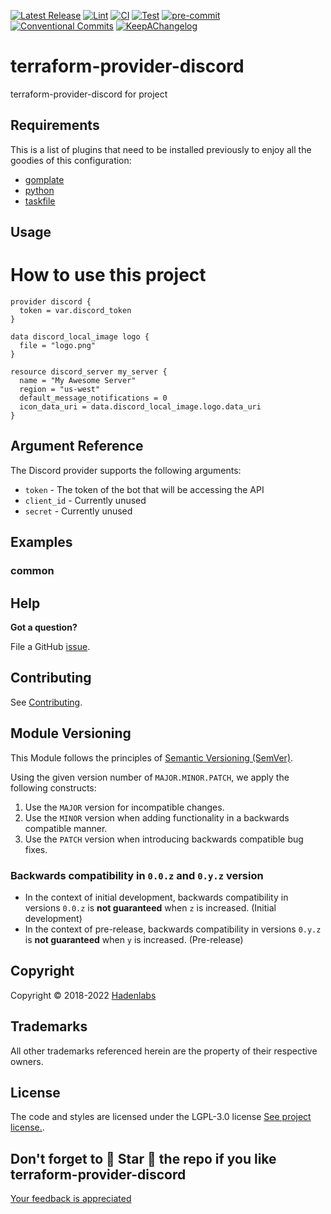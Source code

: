 <!--


  ** DO NOT EDIT THIS FILE
  **
  ** 1) Make all changes to `provision/generator/README.yaml`
  ** 2) Run`task readme` to rebuild this file.
  **
  ** (We maintain HUNDREDS of open source projects. This is how we maintain our sanity.)
  **


  -->

[![Latest Release](https://img.shields.io/github/release/hadenlabs/terraform-provider-discord)](https://github.com/hadenlabs/terraform-provider-discord/releases) [![Lint](https://img.shields.io/github/workflow/status/hadenlabs/terraform-provider-discord/lint-code)](https://github.com/hadenlabs/terraform-provider-discord/actions?workflow=lint-code) [![CI](https://img.shields.io/github/workflow/status/hadenlabs/terraform-provider-discord/ci)](https://github.com/hadenlabs/terraform-provider-discord/actions?workflow=ci) [![Test](https://img.shields.io/github/workflow/status/hadenlabs/terraform-provider-discord/test)](https://github.com/hadenlabs/terraform-provider-discord/actions?workflow=test) [![pre-commit](https://img.shields.io/badge/pre--commit-enabled-brightgreen?logo=pre-commit&logoColor=white)](https://github.com/pre-commit/pre-commit) [![Conventional Commits](https://img.shields.io/badge/Conventional%20Commits-1.0.0-yellow)](https://conventionalcommits.org) [![KeepAChangelog](https://img.shields.io/badge/changelog-Keep%20a%20Changelog%20v1.0.0-orange)](https://keepachangelog.com)

# terraform-provider-discord

terraform-provider-discord for project

## Requirements

This is a list of plugins that need to be installed previously to enjoy all the goodies of this configuration:

- [gomplate](https://github.com/hairyhenderson/gomplate)
- [python](https://www.python.org)
- [taskfile](https://github.com/go-task/task)

## Usage

# How to use this project

```hcl-terraform
provider discord {
  token = var.discord_token
}

data discord_local_image logo {
  file = "logo.png"
}

resource discord_server my_server {
  name = "My Awesome Server"
  region = "us-west"
  default_message_notifications = 0
  icon_data_uri = data.discord_local_image.logo.data_uri
}
```

## Argument Reference

The Discord provider supports the following arguments:

- `token` - The token of the bot that will be accessing the API
- `client_id` - Currently unused
- `secret` - Currently unused

## Examples

<!-- Space: Projects -->
<!-- Parent: TerraformProviderDiscord -->
<!-- Title: Examples TerraformProviderDiscord -->

<!-- Label: Examples -->
<!-- Include: ./../disclaimer.md -->
<!-- Include: ac:toc -->

### common

## Help

**Got a question?**

File a GitHub [issue](https://github.com/hadenlabs/terraform-provider-discord/issues).

## Contributing

See [Contributing](./docs/contributing.md).

## Module Versioning

This Module follows the principles of [Semantic Versioning (SemVer)](https://semver.org/).

Using the given version number of `MAJOR.MINOR.PATCH`, we apply the following constructs:

1. Use the `MAJOR` version for incompatible changes.
1. Use the `MINOR` version when adding functionality in a backwards compatible manner.
1. Use the `PATCH` version when introducing backwards compatible bug fixes.

### Backwards compatibility in `0.0.z` and `0.y.z` version

- In the context of initial development, backwards compatibility in versions `0.0.z` is **not guaranteed** when `z` is increased. (Initial development)
- In the context of pre-release, backwards compatibility in versions `0.y.z` is **not guaranteed** when `y` is increased. (Pre-release)

## Copyright

Copyright © 2018-2022 [Hadenlabs](https://hadenlabs.com)

## Trademarks

All other trademarks referenced herein are the property of their respective owners.

## License

The code and styles are licensed under the LGPL-3.0 license [See project license.](LICENSE).

## Don't forget to 🌟 Star 🌟 the repo if you like terraform-provider-discord

[Your feedback is appreciated](https://github.com/hadenlabs/terraform-provider-discord/issues)
